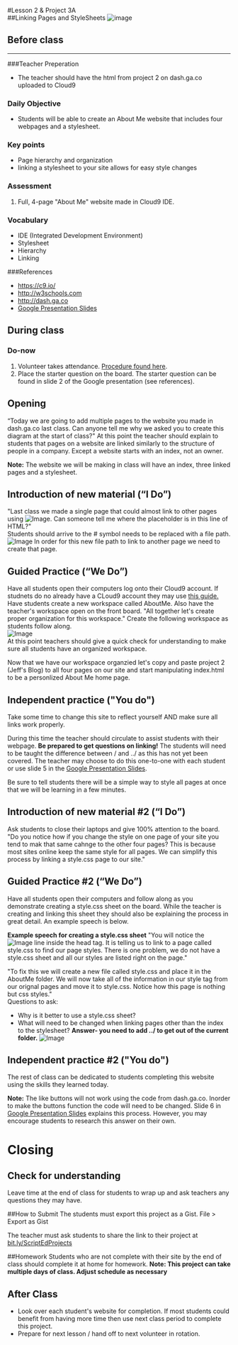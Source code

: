 #Lesson 2 & Project 3A  
##Linking Pages and StyleSheets
![image](http://i.imgur.com/lQblSYV.jpg)


## Before class
---
###Teacher Preperation
* The teacher should have the html from project 2 on dash.ga.co uploaded to Cloud9


### Daily Objective

* Students will be able to create an About Me website that includes four webpages and a stylesheet.  


### Key points

* Page hierarchy and organization
* linking a stylesheet to your site allows for easy style changes


### Assessment

1. Full, 4-page "About Me" website made in Cloud9 IDE.


### Vocabulary

* IDE (Integrated Development Environment)
* Stylesheet
* Hierarchy
* Linking


###References
* <https://c9.io/>
* <http://w3schools.com>
* <http://dash.ga.co>
* [Google Presentation Slides](https://docs.google.com/presentation/d/1UrFnBtRbk9eC1E2MLhRjkpvi4-4tREXmK3v2ps_kVqc/edit?usp=sharing)

## During class

### Do-now

1. Volunteer takes attendance. [Procedure found here](https://docs.google.com/document/d/19IIhqykr70vj7wnqyJYuQNTkd9GX56Xgl3omD42IcMk/edit).
2. Place the starter question on the board. The starter question can be found in slide 2 of the Google presentation (see references).


## Opening

“Today we are going to add multiple pages to the website you made in dash.ga.co last class. Can anyone tell me why we asked you to create this diagram at the start of class?" At this point the teacher should explain to students that pages on a website are linked similarly to the structure of people in a company. Except a website starts with an index, not an owner.

**Note:** The website we will be making in class will have an index, three linked pages and a stylesheet.  

## Introduction of new material (“I Do”)
"Last class we made a single page that could almost link to other pages using ![Image](http://i.imgur.com/LXrS0lM.png). Can someone tell me where the placeholder is in this line of HTML?"  
Students should arrive to the # symbol needs to be replaced with a file path.  
![Image](http://i.imgur.com/aH6koIL.png)
In order for this new file path to link to another page we need to create that page.

## Guided Practice (“We Do”)
Have all students open their computers log onto their Cloud9 account. If studnets do no already have a CLoud9 account they may use [this guide.](resources/c9)  
Have students create a new workspace called AboutMe. Also have the teacher's workspace open on the front board. "All together let's create proper organization for this workspace." Create the following workspace as students follow along.  
![Image](http://i.imgur.com/6abqxzm.png)  
At this point teachers should give a quick check for understanding to make sure all students have an organized workspace.  

Now that we have our workspace organzied let's copy and paste project 2 (Jeff's Blog) to all four pages on our site and start manipulating index.html to be a personlized About Me home page.   

## Independent practice ("You do")

Take some time to change this site to reflect yourself AND make sure all links work properly. 

During this time the teacher should circulate to assist students with their webpage. **Be prepared to get questions on linking!** The students will need to be taught the difference between / and ../ as this has not yet been covered. The teacher may choose to do this one-to-one with each student or use slide 5 in the [Google Presentation Slides](https://docs.google.com/presentation/d/1UrFnBtRbk9eC1E2MLhRjkpvi4-4tREXmK3v2ps_kVqc/edit?usp=sharing).  

Be sure to tell students there will be a simple way to style all pages at once that we will be learning in a few minutes.

## Introduction of new material #2 (“I Do”)
Ask students to close their laptops and give 100% attention to the board. "Do you notice how if you change the style on one page of your site you tend to mak that same cahnge to the other four pages? This is because most sites online keep the same style for all pages. We can simplify this process by linking a style.css page to our site."

## Guided Practice #2 (“We Do”)
Have all students open their computers and follow along as you demonstrate creating a style.css sheet on the board. While the teacher is creating and linking this sheet they should also be explaining the process in great detail. An example speech is below.  

**Example speech for creating a style.css sheet**
"You will notice the ![Image](http://i.imgur.com/dQ9BH9i.png) line inside the head tag. It is telling us to link to a page called style.css to find our page styles. There is one problem, we do not have a style.css sheet and all our styles are listed right on the page."  

"To fix this we will create a new file called style.css and place it in the AboutMe folder. We will now take all of the information in our style tag from our orignal pages and move it to style.css. Notice how this page is nothing but css styles."  
Questions to ask:  
* Why is it better to use a style.css sheet?
* What will need to be changed when linking pages other than the index to the stylesheet? **Answer- you need to add ../ to get out of the current folder.** ![Image](http://i.imgur.com/XwV5PlC.png)   

## Independent practice #2 ("You do")

The rest of class can be dedicated to students completing this website using the skills they learned today.  

**Note:** The like buttons will not work using the code from dash.ga.co. Inorder to make the buttons function the code will need to be changed. Slide 6 in [Google Presentation Slides](https://docs.google.com/presentation/d/1UrFnBtRbk9eC1E2MLhRjkpvi4-4tREXmK3v2ps_kVqc/edit?usp=sharing) explains this process. However, you may encourage students to research this answer on their own. 

# Closing

## Check for understanding
Leave time at the end of class for students to wrap up and ask teachers any questions they may have.  


##How to Submit
The students must export this project as a Gist.
File > Export as Gist

The teacher must ask students to share the link to their project at [bit.ly/ScriptEdProjects](bit.ly/ScriptEdProjects)

##Homework
Students who are not complete with their site by the end of class should complete it at home for homework. **Note: This project can take multiple days of class. Adjust schedule as necessary**
 
## After Class

* Look over each student's website for completion. If most students could benefit from having more time then use next class period to complete this project.
*  Prepare for next lesson / hand off to next volunteer in rotation.


